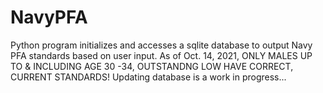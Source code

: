 # NavyPFA
Python program initializes and accesses a sqlite database to output Navy PFA standards based on user input.
As of Oct. 14, 2021, ONLY MALES UP TO & INCLUDING AGE 30 -34, OUTSTANDNG LOW HAVE CORRECT, CURRENT STANDARDS!
Updating database is a work in progress...